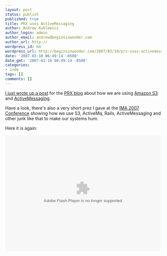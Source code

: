 ```yaml
---
layout: post
status: publish
published: true
title: PRX uses ActiveMessaging
author: Andrew Kuklewicz
author_login: admin
author_email: andrew@beginsinwonder.com
author_url: http://
wordpress_id: 64
wordpress_url: http://beginsinwonder.com/2007/03/10/prx-uses-activemessaging/
date: '2007-03-10 06:49:14 -0500'
date_gmt: '2007-03-10 00:49:14 -0500'
categories:
- code
tags: []
comments: []
---
```

<p><a href="http://about.prx.org/archives/000442.php">I just wrote up a post</a> for the <a href="http://about.prx.org/blog">PRX blog</a> about how we are using <a href="http://www.amazon.com/gp/browse.html?node=16427261">Amazon S3</a> and <a href="http://code.google.com/p/activemessaging/">ActiveMessaging</a>.</p>
<p>Have a look, there's also a very short prez I gave at the <a href="http://www.integratedmedia.org/nav.cfm?cat=15&subcat=116&subsub=126">IMA 2007 Conference</a> showing how we use S3, ActiveMq, Rails, ActiveMessaging and other junk like that to make our systems hum.</p>
<p>Here it is again:</p>
<p><OBJECT classid="clsid:D27CDB6E-AE6D-11cf-96B8-444553540000" codebase="http://download.macromedia.com/pub/shockwave/cabs/flash/swflash.cab#version=6,0,40,0" WIDTH="500" HEIGHT="375" id="myMovieName"><PARAM NAME=movie VALUE="myFlashMovie.swf"><PARAM NAME=quality VALUE=high><PARAM NAME=bgcolor VALUE=#FFFFFF><EMBED src="http://beginsinwonder.com/wp-content/uploads/2007/03/audiomonster_IMA2007.swf" quality=high bgcolor=#FFFFFF WIDTH="500" HEIGHT="375" NAME="myMovieName" ALIGN="" TYPE="application/x-shockwave-flash" PLUGINSPAGE="http://www.macromedia.com/go/getflashplayer"></EMBED></OBJECT><!--af2b1e63dc4d26082b692004d61aa33f--><!--315461bcf659f15ea759a88db0f95b6a--></p>
